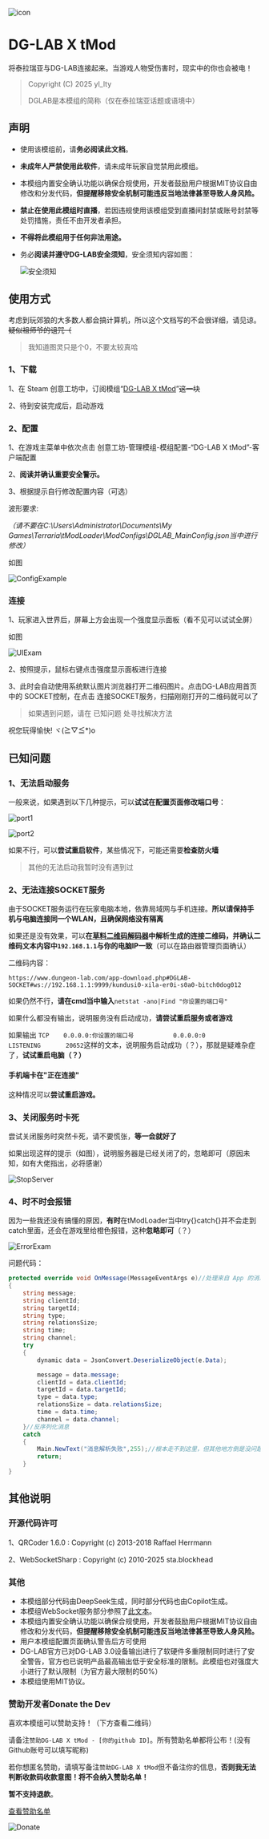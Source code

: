 ![icon](https://github.com/ylLty/DG-LAB-X-tMod/blob/main/icon.png?raw=true)

# DG-LAB X tMod

将泰拉瑞亚与DG-LAB连接起来。当游戏人物受伤害时，现实中的你也会被电！

> Copyright (C) 2025 yl_lty
>
> DGLAB是本模组的简称（仅在泰拉瑞亚话题或语境中）

## 声明

- 使用该模组前，请**务必阅读此文档**。

- **未成年人严禁使用此软件**，请未成年玩家自觉禁用此模组。

- 本模组内置安全确认功能以确保合规使用，开发者鼓励用户根据MIT协议自由修改和分发代码，**但提醒移除安全机制可能违反当地法律甚至导致人身风险。**

- **禁止在使用此模组时直播**，若因违规使用该模组受到直播间封禁或账号封禁等处罚措施，责任不由开发者承担。

- **不得将此模组用于任何非法用途。**

- 务必**阅读并遵守DG-LAB安全须知**，安全须知内容如图：

  ![安全须知](https://github.com/ylLty/DG-LAB-X-tMod/blob/main/DGLAB%E6%89%8B%E5%86%8C%E6%89%AB%E6%8F%8F%E4%BB%B6%EF%BC%88%E4%BE%B5%E5%88%A0%EF%BC%89/1%E5%AE%89%E5%85%A8%E9%A1%BB%E7%9F%A5.png?raw=true)

## 使用方式

考虑到玩郊狼的大多数人都会搞计算机，所以这个文档写的不会很详细，请见谅。~~疑似祖师爷的诅咒（~~

> 我知道图灵只是个0，不要太较真哈

### 1、下载

1、在 Steam 创意工坊中，订阅模组“[DG-LAB X tMod](https://steamcommunity.com/sharedfiles/filedetails/?id=3542577337)”~~这一块~~

2、待到安装完成后，启动游戏

### 2、配置

1、在游戏主菜单中依次点击 创意工坊-管理模组-模组配置-“DG-LAB X tMod”-客户端配置

2、**阅读并确认重要安全警示。**

3、根据提示自行修改配置内容（可选）

波形要求:

*（请不要在C:\Users\Administrator\Documents\My Games\Terraria\tModLoader\ModConfigs\DGLAB_MainConfig.json当中进行修改）*

如图

![ConfigExample](https://github.com/ylLty/DG-LAB-X-tMod/blob/main/ConfigExample.png?raw=true)

### 连接

1、玩家进入世界后，屏幕上方会出现一个强度显示面板（看不见可以试试全屏）

如图

![UIExam](https://github.com/ylLty/DG-LAB-X-tMod/blob/main/UIExam.png?raw=true)

2、按照提示，鼠标右键点击强度显示面板进行连接

3、此时会自动使用系统默认图片浏览器打开二维码图片。点击DG-LAB应用首页中的 SOCKET控制，在点击 连接SOCKET服务，扫描刚刚打开的二维码就可以了

> 如果遇到问题，请在 已知问题 处寻找解决方法

祝您玩得愉快! ヾ(≧▽≦*)o



## 已知问题

### 1、无法启动服务

一般来说，如果遇到以下几种提示，可以**试试在配置页面修改端口号**：

![port1](https://github.com/ylLty/DG-LAB-X-tMod/blob/main/%E5%B7%B2%E7%9F%A5%E9%97%AE%E9%A2%98%E5%9B%BE%E7%89%87/%E7%AB%AF%E5%8F%A3%E5%8D%A0%E7%94%A8%E4%B9%8B%E4%B8%80.png?raw=true)

![port2](https://github.com/ylLty/DG-LAB-X-tMod/blob/main/%E5%B7%B2%E7%9F%A5%E9%97%AE%E9%A2%98%E5%9B%BE%E7%89%87/%E7%AB%AF%E5%8F%A3%E5%8D%A0%E7%94%A8%E4%B9%8B%E4%BA%8C.png?raw=true)

如果不行，可以**尝试重启软件**，某些情况下，可能还需要**检查防火墙**

> 其他的无法启动我暂时没有遇到过

### 2、无法连接SOCKET服务

由于SOCKET服务运行在玩家电脑本地，依靠局域网与手机连接。**所以请保持手机与电脑连接同一个WLAN，且确保网络没有隔离**

如果还是没有效果，可以**在[草料二维码解码器](https://cli.im/deqr)中解析生成的连接二维码，并确认二维码文本内容中`192.168.1.1`与你的电脑IP一致**（可以在路由器管理页面确认）

二维码内容：

`https://www.dungeon-lab.com/app-download.php#DGLAB-SOCKET#ws://192.168.1.1:9999/kundusi0-xila-er0i-s0a0-bitch0dog012`

如果仍然不行，**请在cmd当中输入**`netstat -ano|Find "你设置的端口号"`

如果什么都没有输出，说明服务没有启动成功，**请尝试重启服务或者游戏**

如果输出  `TCP    0.0.0.0:你设置的端口号           0.0.0.0:0              LISTENING       20652`这样的文本，说明服务启动成功（？），那就是疑难杂症了，**试试重启电脑（？）**

#### 手机端卡在"正在连接"

这种情况可以**尝试重启游戏。**

### 3、关闭服务时卡死

尝试关闭服务时突然卡死，请不要慌张，**等一会就好了**

如果出现这样的提示（如图），说明服务器是已经关闭了的，忽略即可（原因未知，如有大佬指出，必将感谢）

![StopServer](https://github.com/ylLty/DG-LAB-X-tMod/blob/main/%E5%B7%B2%E7%9F%A5%E9%97%AE%E9%A2%98%E5%9B%BE%E7%89%87/%E5%85%B3%E9%97%AD%E6%9C%8D%E5%8A%A1.png?raw=true)

### 4、时不时会报错

因为一些我还没有搞懂的原因，**有时**在tModLoader当中try{}catch{}并不会走到catch里面，还会在游戏里给橙色报错，这种**忽略即可**（？）

![ErrorExam](https://github.com/ylLty/DG-LAB-X-tMod/blob/main/%E5%B7%B2%E7%9F%A5%E9%97%AE%E9%A2%98%E5%9B%BE%E7%89%87/%E6%97%A0%E4%BC%A4%E5%A4%A7%E9%9B%85.png?raw=true)

问题代码：

```c#
protected override void OnMessage(MessageEventArgs e)//处理来自 App 的消息的
{
    string message;
    string clientId;
    string targetId;
    string type;
    string relationsSize;
    string time;
    string channel;
    try
    {
        dynamic data = JsonConvert.DeserializeObject(e.Data);

        message = data.message;
        clientId = data.clientId;
        targetId = data.targetId;
        type = data.type;
        relationsSize = data.relationsSize;
        time = data.time;
        channel = data.channel;
    }//反序列化消息
    catch 
    {
        Main.NewText("消息解析失败",255);//根本走不到这里，但其他地方倒是没问题
        return; 
    }
}
```



## 其他说明

### 开源代码许可

1、QRCoder 1.6.0 : Copyright (c) 2013-2018 Raffael Herrmann

2、WebSocketSharp : Copyright (c) 2010-2025 sta.blockhead

### 其他

- 本模组部分代码由DeepSeek生成，同时部分代码也由Copilot生成。
- 本模组WebSocket服务部分参照了[此文本](https://github.com/DG-LAB-OPENSOURCE/DG-LAB-OPENSOURCE/blob/main/socket/BackEnd(Node)/websocketNode.js)。
- 本模组内置安全确认功能以确保合规使用，开发者鼓励用户根据MIT协议自由修改和分发代码，**但提醒移除安全机制可能违反当地法律甚至导致人身风险。**
- 用户本模组配置页面确认警告后方可使用
- DG-LAB官方已对DG-LAB 3.0设备输出进行了软硬件多重限制同时进行了安全警告，官方也已说明产品最高输出低于安全标准的限制。此模组也对强度大小进行了默认限制（为官方最大限制的50%）
- 本模组使用MIT协议。
### 赞助开发者Donate the Dev

喜欢本模组可以赞助支持！（下方查看二维码）

请备注`赞助DG-LAB X tMod - [你的github ID]`。所有赞助名单都将公布！(没有Github账号可以填写昵称)

若你想匿名赞助，请填写备注`赞助DG-LAB X tMod`但不备注你的信息，**否则我无法判断收款码收款意图！将不会纳入赞助名单！**

**暂不支持退款**。

[查看赞助名单](https://github.com/ylLty/DG-LAB-X-tMod/blob/main/%E8%B5%9E%E5%8A%A9%E5%90%8D%E5%8D%95.md)

![Donate](https://github.com/ylLty/DG-LAB-X-tMod/blob/main/%E8%B5%9E%E5%8A%A9Donate.jpg?raw=true)